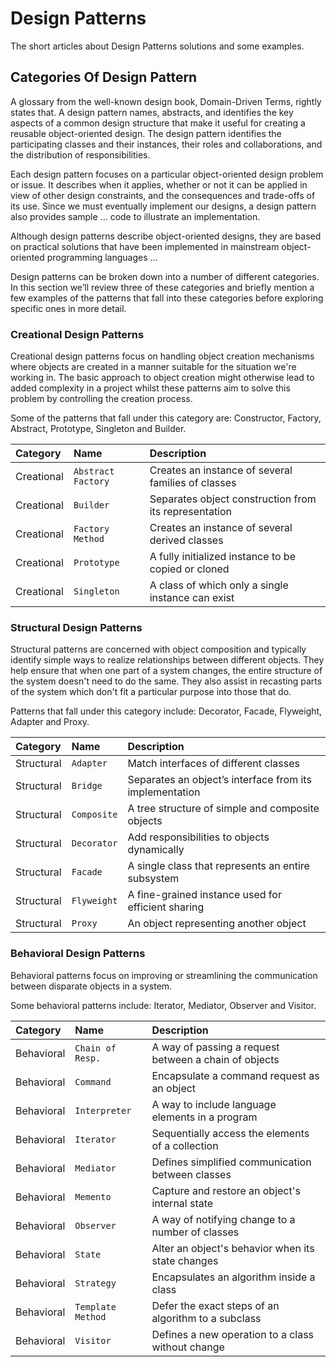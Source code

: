 # Design Patterns

The short articles about Design Patterns solutions and some examples.

## Categories Of Design Pattern

A glossary from the well-known design book, Domain-Driven Terms, rightly states that.
A design pattern names, abstracts, and identifies the key aspects of a common design structure that make it useful for creating a reusable object-oriented design. The design pattern identifies the participating classes and their instances, their roles and collaborations, and the distribution of responsibilities.

Each design pattern focuses on a particular object-oriented design problem or issue. It describes when it applies, whether or not it can be applied in view of other design constraints, and the consequences and trade-offs of its use. Since we must eventually implement our designs, a design pattern also provides sample ... code to illustrate an implementation.

Although design patterns describe object-oriented designs, they are based on practical solutions that have been implemented in mainstream object-oriented programming languages ...

Design patterns can be broken down into a number of different categories. In this section we’ll review three of these categories and briefly mention a few examples of the patterns that fall into these categories before exploring specific ones in more detail.

### Creational Design Patterns

Creational design patterns focus on handling object creation mechanisms where objects are created in a manner suitable for the situation we're working in. The basic approach to object creation might otherwise lead to added complexity in a project whilst these patterns aim to solve this problem by controlling the creation process.

Some of the patterns that fall under this category are: Constructor, Factory, Abstract, Prototype, Singleton and Builder.

| Category | Name | Description |
| :--- | :--- | :--- |
| Creational | `Abstract Factory` | Creates an instance of several families of classes |
| Creational | `Builder` | Separates object construction from its representation |
| Creational | `Factory Method` | Creates an instance of several derived classes |
| Creational | `Prototype` | A fully initialized instance to be copied or cloned |
| Creational | `Singleton` | A class of which only a single instance can exist |

### Structural Design Patterns

Structural patterns are concerned with object composition and typically identify simple ways to realize relationships between different objects. They help ensure that when one part of a system changes, the entire structure of the system doesn't need to do the same. They also assist in recasting parts of the system which don't fit a particular purpose into those that do.

Patterns that fall under this category include: Decorator, Facade, Flyweight, Adapter and Proxy.

| Category | Name | Description |
| :--- | :--- | :--- |
| Structural | `Adapter` | Match interfaces of different classes |
| Structural | `Bridge` | Separates an object’s interface from its implementation |
| Structural | `Composite` | A tree structure of simple and composite objects |
| Structural | `Decorator` | Add responsibilities to objects dynamically |
| Structural | `Facade` | A single class that represents an entire subsystem |
| Structural | `Flyweight` | A fine-grained instance used for efficient sharing |
| Structural | `Proxy` | An object representing another object |

### Behavioral Design Patterns

Behavioral patterns focus on improving or streamlining the communication between disparate objects in a system.

Some behavioral patterns include: Iterator, Mediator, Observer and Visitor.

| Category | Name | Description |
| :--- | :--- | :--- |
| Behavioral | `Chain of Resp.` | A way of passing a request between a chain of objects |
| Behavioral | `Command` | Encapsulate a command request as an object |
| Behavioral | `Interpreter` | A way to include language elements in a program |
| Behavioral | `Iterator` | Sequentially access the elements of a collection |
| Behavioral | `Mediator` | Defines simplified communication between classes |
| Behavioral | `Memento` | Capture and restore an object's internal state |
| Behavioral | `Observer` | A way of notifying change to a number of classes |
| Behavioral | `State` | Alter an object's behavior when its state changes |
| Behavioral | `Strategy` | Encapsulates an algorithm inside a class |
| Behavioral | `Template Method` | Defer the exact steps of an algorithm to a subclass |
| Behavioral | `Visitor` | Defines a new operation to a class without change |
